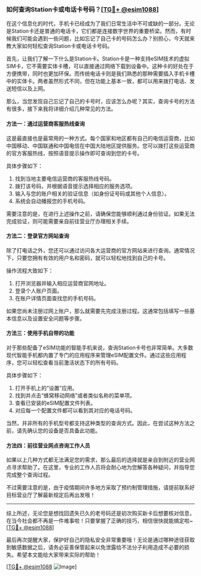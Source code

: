### 如何查询Station卡或电话卡号码？[[TG💪+ @esim1088](https://t.me/s/esim1088)]

在这个信息化的时代，手机卡已经成为了我们日常生活中不可或缺的一部分。无论是Station卡还是普通的电话卡，它们都是连接数字世界的重要桥梁。然而，有时候我们可能会遇到一些问题，比如忘记了自己卡的号码怎么办？别担心，今天就来教大家如何轻松查询Station卡或电话卡号码。

首先，让我们了解一下什么是Station卡。Station卡是一种支持eSIM技术的虚拟SIM卡，它不需要实体卡槽，可以直接通过网络下载到设备中。这种卡的好处在于方便携带，同时也更加环保。而传统电话卡则是我们熟悉的那种需要插入手机卡槽中的实体卡。两者虽然形式不同，但在功能上基本一致，都可以用来拨打电话、发送短信以及上网。

那么，当您发现自己忘记了自己的卡号时，应该怎么办呢？其实，查询卡号的方法有很多，接下来我将详细介绍几种常见的方法。

#### 方法一：通过运营商客服热线查询

这是最直接也是最常用的一种方式。每个国家和地区都有自己的电信运营商，比如中国移动、中国联通和中国电信在中国大陆地区提供服务。您可以拨打这些运营商的官方客服热线，按照语音提示操作即可查询到您的卡号。

具体步骤如下：
1. 找到当地主要电信运营商的客服热线号码。
2. 拨打该号码，并根据语音提示选择相应的服务选项。
3. 输入与您的账户相关的验证信息（如身份证号码或其他个人信息）。
4. 系统会自动播报您的手机号码。

需要注意的是，在进行上述操作之前，请确保您能够顺利通过身份验证。如果无法完成验证，则可能需要亲自前往营业厅办理相关手续。

#### 方法二：登录官方网站查询

除了打电话之外，您还可以通过访问各大运营商的官方网站来进行查询。通常情况下，只要您拥有有效的用户名和密码，就可以轻松地找到自己的卡号。

操作流程大致如下：
1. 打开浏览器并输入相应运营商官网地址。
2. 登录个人账户页面。
3. 在账户详情页面查找您的手机号码。

如果您尚未注册过网上账户，那么就需要先完成注册过程。这通常包括填写一些基本信息以及设置安全问题等步骤。

#### 方法三：使用手机自带的功能

对于那些配备了eSIM功能的智能手机来说，查询Station卡号也非常简单。大多数现代智能手机都内置了专门的应用程序来管理eSIM配置文件。通过这些应用程序，您可以轻松查看当前激活状态下的所有号码。

具体步骤如下：
1. 打开手机上的“设置”应用。
2. 找到并点击“蜂窝移动网络”或者类似名称的菜单项。
3. 查看已安装的eSIM配置文件列表。
4. 对应每一个配置文件都可以看到其对应的电话号码。

当然，并非所有的手机型号都支持这种类型的查询方式。因此，在尝试这种方法之前，请先确认您的设备是否具备此功能。

#### 方法四：前往营业网点咨询工作人员

如果以上几种方式都无法满足您的需求，那么最后的选择就是亲自到附近的营业网点寻求帮助了。在这里，专业的工作人员将会耐心地为您解答各种疑问，并指导您完成整个查询过程。

不过需要注意的是，由于疫情期间许多地方采取了预约制管理措施，请提前联系好目标营业厅了解最新规定后再出发哦！

---

综上所述，无论您是想找回遗失已久的老号码还是初次购买新卡后想要核对信息，在当今社会都不再是一件难事啦！只要掌握了正确的技巧，相信很快就能搞定啦~ [[TG💪+ @esim1088](https://t.me/s/esim1088)]

最后再次提醒大家，保护好自己的隐私安全非常重要哦！无论是通过哪种途径获取到敏感数据之后，请务必妥善保管起来以免泄露给不法分子利用造成不必要的损失。希望本文能给大家带来实际的帮助！ 

[[TG💪+ @esim1088](https://t.me/s/esim1088) ![Image](https://i.postimg.cc/4NQfJmqS/Snipaste-2025-05-13-00-14-12.png)]